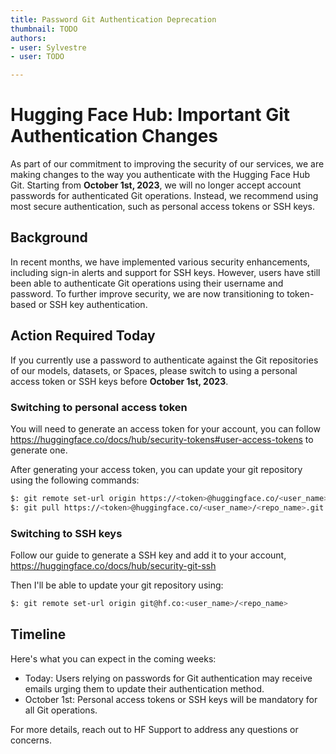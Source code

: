 ```yaml
---
title: Password Git Authentication Deprecation
thumbnail: TODO
authors:
- user: Sylvestre
- user: TODO

---
```


# Hugging Face Hub: Important Git Authentication Changes

<!-- {blog_metadata} -->
<!-- {authors} -->

As part of our commitment to improving the security of our services, we are making changes to the way you authenticate with the Hugging Face Hub Git.
Starting from **October 1st, 2023**, we will no longer accept account passwords for authenticated Git operations. Instead, we recommend using most secure authentication, such as personal access tokens or SSH keys.

## Background

In recent months, we have implemented various security enhancements, including sign-in alerts and support for SSH keys. However, users have still been able to authenticate Git operations using their username and password. To further improve security, we are now transitioning to token-based or SSH key authentication.

## Action Required Today

If you currently use a password to authenticate against the Git repositories of our models, datasets, or Spaces, please switch to using a personal access token or SSH keys before **October 1st, 2023**.

### Switching to personal access token
You will need to generate an access token for your account, you can follow https://huggingface.co/docs/hub/security-tokens#user-access-tokens to generate one.

After generating your access token, you can update your git repository using the following commands:

```bash
$: git remote set-url origin https://<token>@huggingface.co/<user_name>/<repo_name>
$: git pull https://<token>@huggingface.co/<user_name>/<repo_name>.git
```


### Switching to SSH keys

Follow our guide to generate a SSH key and add it to your account, https://huggingface.co/docs/hub/security-git-ssh

Then I'll be able to update your git repository using:

```bash
$: git remote set-url origin git@hf.co:<user_name>/<repo_name>
```


## Timeline

Here's what you can expect in the coming weeks:

- Today: Users relying on passwords for Git authentication may receive emails urging them to update their authentication method.
- October 1st: Personal access tokens or SSH keys will be mandatory for all Git operations.

For more details, reach out to HF Support to address any questions or concerns.